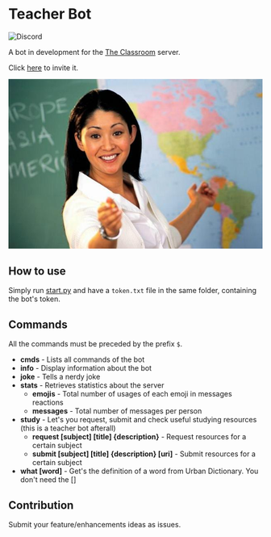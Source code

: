 # Teacher Bot

![Discord](https://img.shields.io/discord/715142745672515606)

A bot in development for the [The Classroom](https://discord.gg/GF24DT) server.

Click [here](https://discord.com/oauth2/authorize?client_id=723158683491762276&permissions=0&scope=bot) to invite it.

![teacher](teacher.jpg)

## How to use

Simply run [start.py](start.py) and have a `token.txt` file in the same folder, containing the bot's token.

## Commands

All the commands must be preceded by the prefix `$`.

- **cmds** - Lists all commands of the bot
- **info** - Display information about the bot
- **joke** - Tells a nerdy joke
- **stats** - Retrieves statistics about the server
    - **emojis** - Total number of usages of each emoji in messages reactions
    - **messages** - Total number of messages per person
- **study** - Let's you request, submit and check useful studying resources (this is a teacher bot afterall)
    - **request [subject] [title] {description}** - Request resources for a certain subject
    - **submit [subject] [title] {description} [uri]** - Submit resources for a certain subject
- **what [word]** - Get's the definition of a word from Urban Dictionary. You don't need the []

## Contribution

Submit your feature/enhancements ideas as issues.
